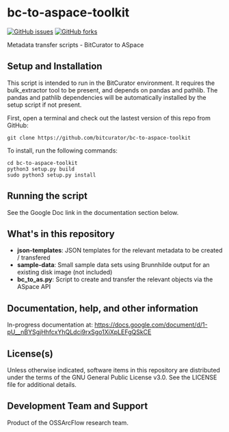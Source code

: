 # bc-to-aspace-toolkit

[![GitHub issues](https://img.shields.io/github/issues/bitcurator/bc-to-aspace-toolkit.svg)](https://github.com/bitcurator/bc-to-aspace-toolkit/issues)
[![GitHub forks](https://img.shields.io/github/forks/bitcurator/bc-to-aspace-toolkit.svg)](https://github.com/bitcurator/bc-to-aspace-toolkit/network)

Metadata transfer scripts - BitCurator to ASpace

## Setup and Installation

This script is intended to run in the BitCurator environment. It requires the bulk_extractor tool to be present, and depends on pandas and pathlib. The pandas and pathlib dependencies will be automatically installed by the setup script if not present. 

First, open a terminal and check out the lastest version of this repo from GitHub:

```shell
git clone https://github.com/bitcurator/bc-to-aspace-toolkit
```

To install, run the following commands:

```shell
cd bc-to-aspace-toolkit
python3 setup.py build
sudo python3 setup.py install
```

## Running the script

See the Google Doc link in the documentation section below.

## What's in this repository

- **json-templates**: JSON templates for the relevant metadata to be created / transfered
- **sample-data**: Small sample data sets using Brunnhilde output for an existing disk image (not included)
- **bc_to_as.py**: Script to create and transfer the relevant objects via the ASpace API

## Documentation, help, and other information

In-progress documentation at: https://docs.google.com/document/d/1-pU__nBYSgjHhfcxYhQLdci9rxSgo1XiXpLEFgQSkCE

## License(s)

Unless otherwise indicated, software items in this repository are distributed under the terms of the GNU General Public License v3.0. See the LICENSE file for additional details.

## Development Team and Support

Product of the OSSArcFlow research team.
